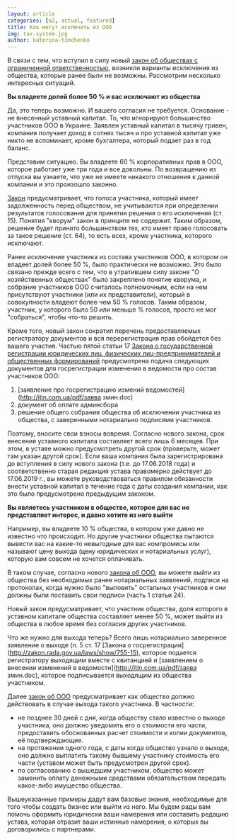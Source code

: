 ```yaml
---
layout: article
categories: [a2, actual, featured]
title: Как могут исключить из ООО
img: tax-system.jpg
author: katerina-timchenko
---
```


В связи с тем, что вступил в силу новый [закон об обществах с ограниченной ответственностью](http://zakon.rada.gov.ua/laws/show/2275-19),
возникли варианты исключения из общества, которые ранее были не возможны. Рассмотрим несколько интересных ситуаций.





**Вы владеете долей более 50 % и вас исключают из общества**

Да, это теперь возможно. И вашего согласия не требуется. Основание - не внесенный уставный капитал. То, что игнорируют большинство участников 
ООО в Украине. Заявлен уставный капитал в тысячу гривен, компания получает доход в сотнях тысяч и про уставной капитал уже никто не вспоминает,
кроме бухгалтера, который подает раз в год баланс. 

Представим ситуацию. Вы владеете 60 % корпоративных прав в ООО, которое работает уже три года и все довольны. По возвращению из отпуска вы 
узнаете, что уже не имеете никакого отношения к данной компании и это произошло законно.

[Закон](http://zakon.rada.gov.ua/laws/show/2275-19) предусматривает, что голоса участника, который имеет задолженность перед обществом, 
не учитываются при определении результатов голосования для принятия решения о его исключения (ст. 15). Понятия "кворум" закон в принципе
не содержит. Таким образом, решение будет принято большинством тех, кто имеет право голосовать за такое решение (ст. 64), то есть всех, 
кроме участника, которого исключают. 

Ранее исключение участника из состава участников ООО, в котором он владеет долей более 50 %, было практически не возможно. Это было связано 
прежде всего с тем, что в утратившем силу законе "О хозяйственных обществах" было закреплено понятие кворума, и собрание участников ООО 
считалось полномочным, если на нем присутствуют участники (или их представители), который в совокупности владеют более чем 50 % голосов. 
Таким образом, участник, у которого было 50 или меньше % голосов, просто не мог "собраться", чтобы что-то решить. 

Кроме того, новый закон сократил перечень предоставляемых регистратору документов и вся перерегистрация прав обойдется без вашего участия. 
Частью пятой статьи 17 [Закона о государственной регистрации юридических лиц, физических лиц-предпринимателей и общественных формирований](http://zakon.rada.gov.ua/laws/show/755-15) предусмотрена подача следующих документов для госрегистрации изменения в ведомости про состав 
участников ООО:
1) [заявление про госрегистрацию измений ведомостей](http://itin.com.ua/pdf/заява змин.doc)
2) документ об оплате админсбора
3) решение общего собрания общества об исключении участника из общества, с заверенными нотариально подписями участников.

Поэтому, вносите свои взносы вовремя. Согласно нового закона, срок внесения уставного капитала составляет всего лишь 6 месяцев. 
При этом, в уставе можно предусмотреть другой срок (проверьте, может там указан другой срок). Если ваша компания была зарегистрирована
до вступления в силу нового закона (т.е. до 17.06.2018 года) и соответственно старая редакция устава правомерно действует до 17.06.2019 г., 
вы можете руководствоваться правилом обязанности внести уставной капитал в течение года с даты создания компании, как это было предусмотрено 
предыдущим законом. 


**Вы являетесь участником в обществе, которое для вас не представляет интерес, и давно хотите из него выйти**

Например, вы владеете 10 % общества, в котором уже давно не известно что происходит. Но другие участники общества пытаются вывести вас 
на какие-то невыгодные для вас компромисы или называют цену выхода (цену юридических и нотариальных услуг), которую вам совсем не хочется оплачивать.

В таком случае, согласно нового [закона об ООО](http://zakon.rada.gov.ua/laws/show/2275-19), вы можете выйти из общества без необходимых 
ранее нотариальных заявлений, подписи на протоколах, когда нужно было "выловить" остальных участников и они должны были поставить свои 
подписи (часть 1 статьи 24). 

Новый закон предусматривает, что участник общества, доля которого в уставном капитале общества составляет менее 50 %, может выйти из
общества в любое время без согласия других участников. 

Что же нужно для выхода теперь? Всего лишь нотариально заверенное заявление о выходе (п. 5 ст. 17 [Закона о госрегистрации]
(http://zakon.rada.gov.ua/laws/show/755-15), которое подается регистратору выходящим вместе с квитанцией и [заявлением о внесении изменений 
в ведомости](http://itin.com.ua/pdf/заява змин.doc), которое подписывается выходящим из общества участником. 

Далее [закон об ООО](http://zakon.rada.gov.ua/laws/show/2275-19) предусматривает как общество должно действовать в случае выхода 
такого участника. В частности:
- не позднее 30 дней с дня, когда обществу стало известно о выходе участника, оно должно уведомить его о стоимости его части, предоставить
обоснованных расчет стоимости и копии документов, её подтверждающие. 
- на протяжении одного года, с даты когда общество узнало о выходе, оно должно выплатить такому бывшему участнику стоимость его части 
(уставом может быть предусмотрен другой срок).
- по согласованию с вышедшим участником, общество может заменить оплату денежными средствами обязательством передать какое-либо имущество общества. 

Вышеуказанные примеры дадут вам базовые знания, необходимые для того чтобы создать бизнес или выйти из него. Мы будем рады вам помочь оформить 
юридически ваши намерения или составить редацию устава, которая отразит ваши истинные намерения, о которых вы договорились с партнерами.



